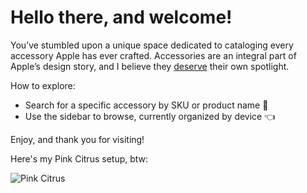 # Hello there, and welcome!

You’ve stumbled upon a unique space dedicated to cataloging every accessory Apple has ever crafted.
Accessories are an integral part of Apple’s design story, and I believe they [deserve](why.md) their own spotlight.

How to explore:

- Search for a specific accessory by SKU or product name 🏹
- Use the sidebar to browse, currently organized by device 👈

Enjoy, and thank you for visiting!

Here's my Pink Citrus setup, btw:

![Pink Citrus](https://cloudfront.everycase.org/assets/citrus.webp)